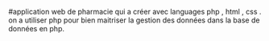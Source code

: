 #application web de pharmacie 
            qui a créer avec languages php , html , css .
            on a utiliser php pour bien maitriser la gestion des données dans la base de données en php.
